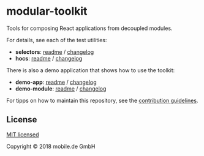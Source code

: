 # modular-toolkit

Tools for composing React applications from decoupled modules.

For details, see each of the test utilities:

* **selectors**: [readme](packages/selectors/README.md) / [changelog](packages/selectors/CHANGELOG.md)
* **hocs**: [readme](packages/hocs/README.md) / [changelog](packages/hocs/CHANGELOG.md)

There is also a demo application that shows how to use the toolkit:

* **demo-app**: [readme](packages/demo-app/README.md) / [changelog](packages/demo-app/CHANGELOG.md)
* **demo-module**: [readme](packages/demo-module/README.md) / [changelog](packages/demo-module/CHANGELOG.md)

For tipps on how to maintain this repository, see the [contribution guidelines](CONTRIBUTING.md).

## License

[MIT licensed](LICENSE)

Copyright © 2018 mobile.de GmbH

